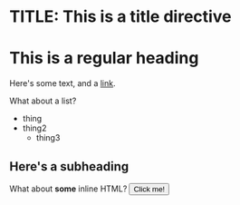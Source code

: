# TITLE: This is a title directive
# This is a regular heading

Here's some text, and a [link](https://google.com).

What about a list?
- thing
- thing2
  - thing3

## Here's a subheading
What about <strong>some</strong> inline HTML? <button onclick="alert('hi');">Click me!</button>